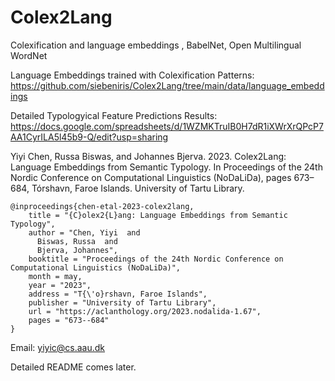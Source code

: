 # Colex2Lang
Colexification and language embeddings , BabelNet, Open Multilingual WordNet

Language Embeddings trained with Colexification Patterns:
https://github.com/siebeniris/Colex2Lang/tree/main/data/language_embeddings


Detailed Typologyical Feature Predictions Results:
https://docs.google.com/spreadsheets/d/1WZMKTruIB0H7dR1iXWrXrQPcP7AA1CyrILA5l45b9-Q/edit?usp=sharing


Yiyi Chen, Russa Biswas, and Johannes Bjerva. 2023. Colex2Lang: Language Embeddings from Semantic Typology. In Proceedings of the 24th Nordic Conference on Computational Linguistics (NoDaLiDa), pages 673–684, Tórshavn, Faroe Islands. University of Tartu Library.
```
@inproceedings{chen-etal-2023-colex2lang,
    title = "{C}olex2{L}ang: Language Embeddings from Semantic Typology",
    author = "Chen, Yiyi  and
      Biswas, Russa  and
      Bjerva, Johannes",
    booktitle = "Proceedings of the 24th Nordic Conference on Computational Linguistics (NoDaLiDa)",
    month = may,
    year = "2023",
    address = "T{\'o}rshavn, Faroe Islands",
    publisher = "University of Tartu Library",
    url = "https://aclanthology.org/2023.nodalida-1.67",
    pages = "673--684"
}
```

Email: yiyic@cs.aau.dk

Detailed README comes later.

